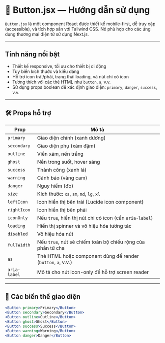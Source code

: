 # 🎯 Button.jsx — Hướng dẫn sử dụng

`Button.jsx` là một component React được thiết kế mobile-first, dễ truy cập (accessible), và tích hợp sẵn với Tailwind CSS. Nó phù hợp cho các ứng dụng thương mại điện tử sử dụng Next.js.

---

##  Tính năng nổi bật

- Thiết kế responsive, tối ưu cho thiết bị di động
- Tùy biến kích thước và kiểu dáng
- Hỗ trợ icon trái/phải, trạng thái loading, và nút chỉ có icon
- Tương thích với các thẻ HTML như `button`, `a`, v.v.
- Sử dụng props boolean để xác định giao diện: `primary`, `danger`, `success`, v.v.

---

## 🛠️ Props hỗ trợ

| Prop           | Mô tả                                                                 |
|----------------|----------------------------------------------------------------------|
| `primary`      | Giao diện chính (xanh dương)                                         |
| `secondary`    | Giao diện phụ (xám đậm)                                              |
| `outline`      | Viền xám, nền trắng                                                  |
| `ghost`        | Nền trong suốt, hover sáng                                           |
| `success`      | Thành công (xanh lá)                                                 |
| `warning`      | Cảnh báo (vàng cam)                                                  |
| `danger`       | Nguy hiểm (đỏ)                                                       |
| `size`         | Kích thước: `xs`, `sm`, `md`, `lg`, `xl`                             |
| `leftIcon`     | Icon hiển thị bên trái (Lucide icon component)                      |
| `rightIcon`    | Icon hiển thị bên phải                                              |
| `iconOnly`     | Nếu `true`, hiển thị nút chỉ có icon (cần `aria-label`)            |
| `loading`      | Hiển thị spinner và vô hiệu hóa tương tác                           |
| `disabled`     | Vô hiệu hóa nút                                                     |
| `fullWidth`    | Nếu `true`, nút sẽ chiếm toàn bộ chiều rộng của phần tử cha         |
| `as`           | Thẻ HTML hoặc component dùng để render (`button`, `a`, v.v.)        |
| `aria-label`   | Mô tả cho nút icon-only để hỗ trợ screen reader                     |

---

## 🎨 Các biến thể giao diện

```jsx
<Button primary>Primary</Button>
<Button secondary>Secondary</Button>
<Button outline>Outline</Button>
<Button ghost>Ghost</Button>
<Button success>Success</Button>
<Button warning>Warning</Button>
<Button danger>Danger</Button>
